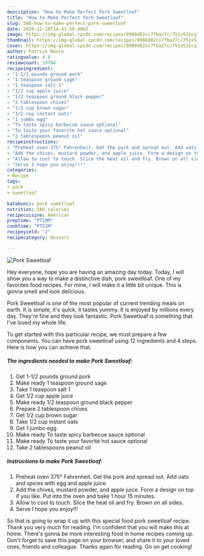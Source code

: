```yaml
---
description: "How to Make Perfect Pork Sweetloaf"
title: "How to Make Perfect Pork Sweetloaf"
slug: 580-how-to-make-perfect-pork-sweetloaf
date: 2020-11-28T14:41:59.406Z
image: https://img-global.cpcdn.com/recipes/8908d82cc7fba27c/751x532cq70/pork-sweetloaf-recipe-main-photo.jpg
thumbnail: https://img-global.cpcdn.com/recipes/8908d82cc7fba27c/751x532cq70/pork-sweetloaf-recipe-main-photo.jpg
cover: https://img-global.cpcdn.com/recipes/8908d82cc7fba27c/751x532cq70/pork-sweetloaf-recipe-main-photo.jpg
author: Patrick Moore
ratingvalue: 4.8
reviewcount: 29784
recipeingredient:
- "1-1/2 pounds ground pork"
- "1 teaspoon ground sage"
- "1 teaspoon salt 1"
- "1/2 cup apple juice"
- "1/2 teaspoon ground black pepper"
- "2 tablespoon chives"
- "1/2 cup brown sugar"
- "1/2 cup instant oats"
- "1 jumbo egg"
- "To taste spicy barbecue sauce optional"
- "To taste your favorite hot sauce optional"
- "2 tablespoons peanut oil"
recipeinstructions:
- "Preheat oven 375° Fahrenheit. Get the pork and spread out. Add oats and spices with egg and apple juice."
- "Add the chives, mustard powder, and apple juice. Form a design on top if you like. Put into the oven and bake 1 hour 15 minutes."
- "Allow to cool to touch. Slice the heat oil and fry. Brown on all sides."
- "Serve I hope you enjoy!!!"
categories:
- Recipe
tags:
- pork
- sweetloaf

katakunci: pork sweetloaf 
nutrition: 166 calories
recipecuisine: American
preptime: "PT29M"
cooktime: "PT52M"
recipeyield: "2"
recipecategory: Dessert

---
```



![Pork Sweetloaf](https://img-global.cpcdn.com/recipes/8908d82cc7fba27c/751x532cq70/pork-sweetloaf-recipe-main-photo.jpg)

Hey everyone, hope you are having an amazing day today. Today, I will show you a way to make a distinctive dish, pork sweetloaf. One of my favorites food recipes. For mine, I will make it a little bit unique. This is gonna smell and look delicious.



Pork Sweetloaf is one of the most popular of current trending meals on earth. It is simple, it's quick, it tastes yummy. It is enjoyed by millions every day. They're fine and they look fantastic. Pork Sweetloaf is something that I've loved my whole life.


To get started with this particular recipe, we must prepare a few components. You can have pork sweetloaf using 12 ingredients and 4 steps. Here is how you can achieve that.

<!--inarticleads1-->

##### The ingredients needed to make Pork Sweetloaf:

1. Get 1-1/2 pounds ground pork
1. Make ready 1 teaspoon ground sage
1. Take 1 teaspoon salt 1
1. Get 1/2 cup apple juice
1. Make ready 1/2 teaspoon ground black pepper
1. Prepare 2 tablespoon chives
1. Get 1/2 cup brown sugar
1. Take 1/2 cup instant oats
1. Get 1 jumbo egg
1. Make ready To taste spicy barbecue sauce optional
1. Make ready To taste your favorite hot sauce optional
1. Take 2 tablespoons peanut oil




<!--inarticleads2-->

##### Instructions to make Pork Sweetloaf:

1. Preheat oven 375° Fahrenheit. Get the pork and spread out. Add oats and spices with egg and apple juice.
1. Add the chives, mustard powder, and apple juice. Form a design on top if you like. Put into the oven and bake 1 hour 15 minutes.
1. Allow to cool to touch. Slice the heat oil and fry. Brown on all sides.
1. Serve I hope you enjoy!!!




So that is going to wrap it up with this special food pork sweetloaf recipe. Thank you very much for reading. I'm confident that you will make this at home. There's gonna be more interesting food in home recipes coming up. Don't forget to save this page on your browser, and share it to your loved ones, friends and colleague. Thanks again for reading. Go on get cooking!
